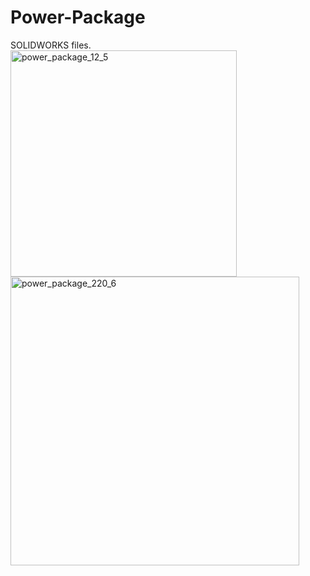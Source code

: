 # Power-Package
SOLIDWORKS files.
&emsp;&emsp;
<img width="362" alt="power_package_12_5" src="https://user-images.githubusercontent.com/60951105/183937029-ce367b0b-a4ff-42de-addd-8fed5c14d29c.png">
<img width="462" alt="power_package_220_6" src="https://user-images.githubusercontent.com/60951105/183937109-f79d6b01-78fc-43ef-ab6d-ed5db7593ac1.png">
